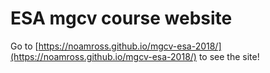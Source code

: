 ESA mgcv course website
============================

Go to [https://noamross.github.io/mgcv-esa-2018/](https://noamross.github.io/mgcv-esa-2018/) to see the site!


